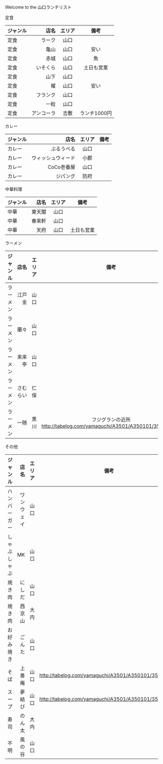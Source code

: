 Welcome to the 山口ランチリスト

定食

| ジャンル| 店名 | エリア |備考 |
|:-----------|------------:|:------------:|:------------:|
|定食|ラーク|山口||
|定食|亀山|山口|安い|
|定食|赤城|山口|魚|
|定食|いそくら|山口|土日も営業|
|定食|山下|山口||
|定食|櫂|山口|安い|
|定食|フランク|山口||
|定食|一粒|山口||
|定食|アンコーラ|吉敷|ランチ1000円|


カレー

| ジャンル| 店名 | エリア |備考 |
|:-----------|------------:|:------------:|:------------:|
| カレー|ぶるうべる|山口||
| カレー|ウィッシュウィード|小郡||
| カレー|CoCo壱番屋|山口||
| カレー|ジパング|防府||


中華料理

| ジャンル| 店名 | エリア |備考 |
|:-----------|------------:|:------------:|:------------:|
|中華|東天閣|山口||
|中華|春来軒|山口||
|中華|天府|山口|土日も営業|


ラーメン

| ジャンル| 店名 | エリア |備考 |
|:-----------|------------:|:------------:|:------------:|
| ラーメン|江戸金|山口||
| ラーメン|蘭々|山口||
| ラーメン|来来亭|山口||
| ラーメン|さむらい|仁保||
| ラーメン|一随|黒川|フジグランの近所 http://tabelog.com/yamaguchi/A3501/A350101/35007337/|


その他

| ジャンル| 店名 | エリア |備考 |
|:-----------|------------:|:------------:|:------------:|
| ハンバーガー|ワンウェイ|山口||
| しゃぶしゃぶ|MK|山口||
| 焼き肉|にしだ|山口||
| 焼き肉|西京山|大内||
| お好み焼き|ごんた|山口||
| そば|上善庵|山口|http://tabelog.com/yamaguchi/A3501/A350101/35006130/|
| スープ|夢結び|山口|http://tabelog.com/yamaguchi/A3501/A350101/35006368/|
| 寿司|のん太|大内||
| 不明|風の谷|山口||


